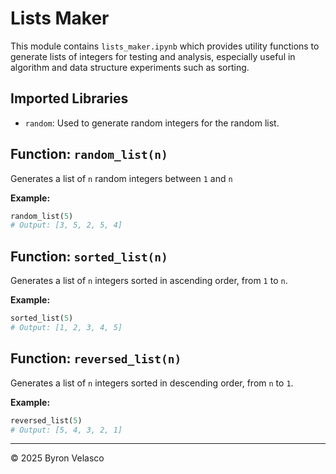 # Lists Maker

This module contains `lists_maker.ipynb` which provides utility functions to generate lists of integers for testing and analysis, especially useful in algorithm and data structure experiments such as sorting.

## Imported Libraries

- `random`: Used to generate random integers for the random list.

## Function: `random_list(n)`

Generates a list of `n` random integers between `1` and `n`

**Example:**
```python
random_list(5)
# Output: [3, 5, 2, 5, 4]
```

## Function: `sorted_list(n)`

Generates a list of `n` integers sorted in ascending order, from `1` to `n`.

**Example:**
```python
sorted_list(5)
# Output: [1, 2, 3, 4, 5]
```

## Function: `reversed_list(n)`

Generates a list of `n` integers sorted in descending order, from `n` to `1`.

**Example:**
```python
reversed_list(5)
# Output: [5, 4, 3, 2, 1]
```

---

© 2025 Byron Velasco